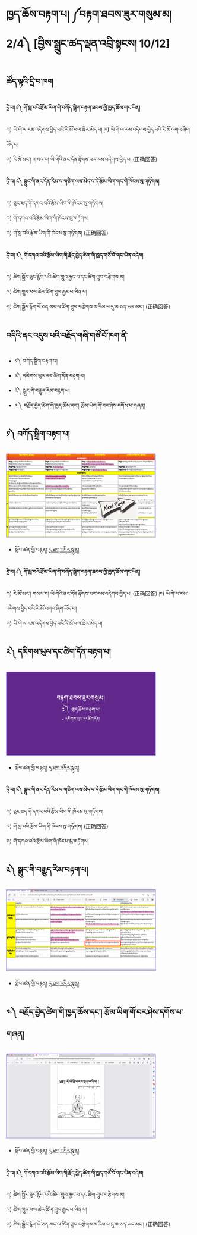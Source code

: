 # ཁྱད་ཆོས་བརྟག་པ། ༼བརྟག་ཐབས་ཟུར་གསུམ་མ།2/4༽ [བྱིས་སྒྲུང་ཚད་ལྡན་འབྲི་སྟངས། 10/12]
## ཚོད་ལྟའི་དྲི་བ་ཁག #### 
#### དྲི་བ། ༡༽ གོ་སླ་བའི་རྩོམ་ཡིག་གི་བཀོད་སྒྲིག་བརྟག་ཐབས་ཀྱི་ཁྱད་ཆོས་གང་ཡིན།
ཀ) ཡི་གེ་ལ་རམ་འདེགས་བྱེད་པའི་རི་མོ་ཕལ་ཆེར་མེད་པ། 
ཁ) ཡི་གེ་ལ་རམ་འདེགས་བྱེད་པའི་རི་མོ་འགའ་ཞིག་ཡོད་པ།       
ག) རི་མོ་མང་། གསལ་བ། ཡི་གེའི་ནང་དོན་རྟོགས་པར་རམ་འདེགས་བྱེད་པ།  (正确回答)

#### དྲི་བ། ༢༽ སྒྲུང་གི་ནང་དོན་རིམ་པ་གཅིག་ལས་མེད་པ་དེ་རྩོམ་ཡིག་གང་གི་ཁོངས་སུ་གཏོགས།
ཀ) ཅུང་ཟད་གོ་དཀའ་བའི་རྩོམ་ཡིག་གི་ཁོངས་སུ་གཏོགས།        
ཁ) གོ་དཀའ་བའི་རྩོམ་ཡིག་གི་ཁོངས་སུ་གཏོགས།           
ག) གོ་སླ་བའི་རྩོམ་ཡིག་གི་ཁོངས་སུ་གཏོགས། (正确回答)

#### དྲི་བ། ༣༽ གོ་དཀའ་བའི་རྩོམ་ཡིག་གི་རྗོད་བྱེད་ཚིག་གི་ཁྱད་གཙོ་བོ་གང་ཡིན་འདེམ།
ཀ) ཚིག་སྦྱོར་ཅུང་རྙོག་པའི་ཚིག་གྲུབ་རྐྱང་པ་དང་ཚིག་གྲུབ་བརྩེགས་མ།          
ཁ) ཚིག་གྲུབ་ཕལ་ཆེར་ཚིག་གྲུབ་རྐྱང་པ་ཡིན་པ།            
ག) ཚིག་སྦྱོར་རྙོག་པོ་ཅན་མང་ལ་ཚིག་གྲུབ་བརྩེགས་མ་རིམ་པ་དུ་མ་ཅན་ཡང་མང་། (正确回答)


## འདིའི་ནང་འདུས་པའི་བརྗོད་གཞི་གཙོ་བོ་ཁག་ནི་ 

- ༡༽ བཀོད་སྒྲིག་བརྟག་པ།
- ༢༽ དམིགས་ཡུལ་དང་ཚིག་དོན་བརྟག་པ། 
- ༣༽ སྒྲུང་གི་བརྒྱུད་རིམ་བརྟག་པ།
- ༤༽ བརྗོད་བྱེད་ཚིག་གི་ཁྱད་ཆོས་དང་། རྩོམ་ཡིག་གོ་བར་ཤེས་དགོས་པ་གཞན།

## ༡༽ བཀོད་སྒྲིག་བརྟག་པ།
<img src="https://github.com/buda-base/budax/blob/master/howtoguides/CSW10/images/001.jpg" width="80%" height="80%">

- སློབ་ཚན་གྱི་བརྙན། [དྲ་ཐག་འདིར་སྣུན།](https://drive.google.com/file/d/1Tz8yja32S8XWdaNmD-ohWHmXqEHrT8d6/view?usp=share_link)

#### དྲི་བ། ༡༽ གོ་སླ་བའི་རྩོམ་ཡིག་གི་བཀོད་སྒྲིག་བརྟག་ཐབས་ཀྱི་ཁྱད་ཆོས་གང་ཡིན།
ཀ) རི་མོ་མང་། གསལ་བ། ཡི་གེའི་ནང་དོན་རྟོགས་པར་རམ་འདེགས་བྱེད་པ།  (正确回答) 
ཁ) ཡི་གེ་ལ་རམ་འདེགས་བྱེད་པའི་རི་མོ་འགའ་ཞིག་ཡོད་པ།       
ག) ཡི་གེ་ལ་རམ་འདེགས་བྱེད་པའི་རི་མོ་ཕལ་ཆེར་མེད་པ།

## ༢༽ དམིགས་ཡུལ་དང་ཚིག་དོན་བརྟག་པ། 
<img src="https://github.com/buda-base/budax/blob/master/howtoguides/CSW10/images/002.jpg" width="80%" height="80%">

- སློབ་ཚན་གྱི་བརྙན། [དྲ་ཐག་འདིར་སྣུན།](https://drive.google.com/file/d/1Pb_cxQKEj9a7cSZu7A_NfTtnzyAz3_o9/view?usp=share_link)

#### དྲི་བ། ༢༽ སྒྲུང་གི་ནང་དོན་རིམ་པ་གཅིག་ལས་མེད་པ་དེ་རྩོམ་ཡིག་གང་གི་ཁོངས་སུ་གཏོགས།
ཀ) ཅུང་ཟད་གོ་དཀའ་བའི་རྩོམ་ཡིག་གི་ཁོངས་སུ་གཏོགས།        
ཁ) གོ་སླ་བའི་རྩོམ་ཡིག་གི་ཁོངས་སུ་གཏོགས། (正确回答)          
ག) གོ་དཀའ་བའི་རྩོམ་ཡིག་གི་ཁོངས་སུ་གཏོགས། 

## ༣༽ སྒྲུང་གི་བརྒྱུད་རིམ་བརྟག་པ།
<img src="https://github.com/buda-base/budax/blob/master/howtoguides/CSW10/images/003.jpg" width="80%" height="80%">

- སློབ་ཚན་གྱི་བརྙན། [དྲ་ཐག་འདིར་སྣུན།](https://drive.google.com/file/d/1A4iTA4ohEvZ6delw41et095wkopV6M1m/view?usp=share_link)

## ༤༽ བརྗོད་བྱེད་ཚིག་གི་ཁྱད་ཆོས་དང་། རྩོམ་ཡིག་གོ་བར་ཤེས་དགོས་པ་གཞན།
<img src="https://github.com/buda-base/budax/blob/master/howtoguides/CSW10/images/004.jpg" width="80%" height="80%">

- སློབ་ཚན་གྱི་བརྙན། [དྲ་ཐག་འདིར་སྣུན།](https://drive.google.com/file/d/1OL_uGGw5xvjjhw1ztwe9mvVDWiy5Zlbb/view?usp=share_link)

#### དྲི་བ། ༣༽ གོ་དཀའ་བའི་རྩོམ་ཡིག་གི་རྗོད་བྱེད་ཚིག་གི་ཁྱད་གཙོ་བོ་གང་ཡིན་འདེམ།
ཀ) ཚིག་སྦྱོར་ཅུང་རྙོག་པའི་ཚིག་གྲུབ་རྐྱང་པ་དང་ཚིག་གྲུབ་བརྩེགས་མ།          
ཁ) ཚིག་གྲུབ་ཕལ་ཆེར་ཚིག་གྲུབ་རྐྱང་པ་ཡིན་པ།            
ག) ཚིག་སྦྱོར་རྙོག་པོ་ཅན་མང་ལ་ཚིག་གྲུབ་བརྩེགས་མ་རིམ་པ་དུ་མ་ཅན་ཡང་མང་། (正确回答)
